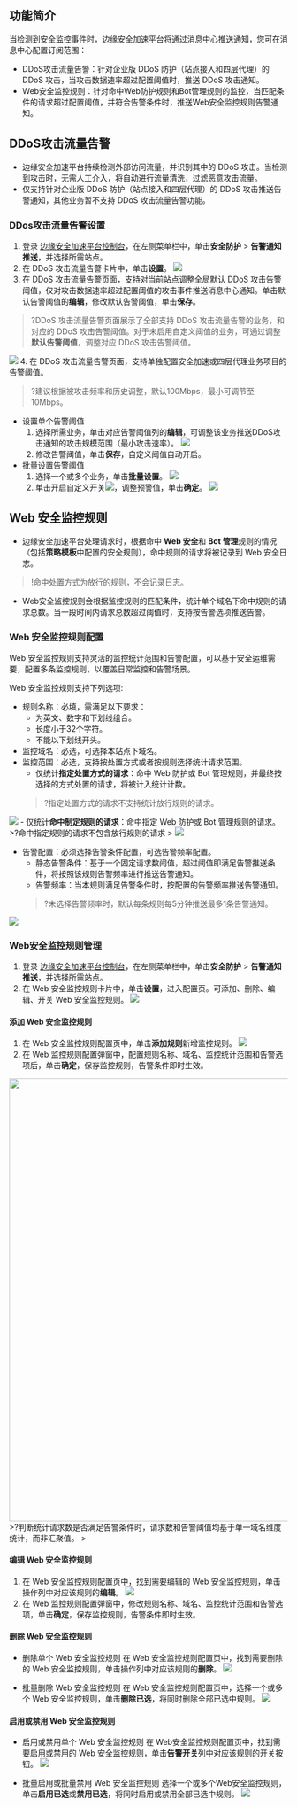 ## 功能简介
当检测到安全监控事件时，边缘安全加速平台将通过消息中心推送通知，您可在消息中心配置订阅范围：

- DDoS攻击流量告警：针对企业版 DDoS 防护（站点接入和四层代理）的 DDoS 攻击，当攻击数据速率超过配置阈值时，推送 DDoS 攻击通知。
- Web安全监控规则：针对命中Web防护规则和Bot管理规则的监控，当匹配条件的请求超过配置阈值，并符合告警条件时，推送Web安全监控规则告警通知。

## DDoS攻击流量告警
- 边缘安全加速平台持续检测外部访问流量，并识别其中的 DDoS 攻击。当检测到攻击时，无需人工介入，将自动进行流量清洗，过滤恶意攻击流量。
- 仅支持针对企业版 DDoS 防护（站点接入和四层代理）的 DDoS 攻击推送告警通知，其他业务暂不支持 DDoS 攻击流量告警功能。


### DDos攻击流量告警设置
1. 登录 [边缘安全加速平台控制台](https://console.cloud.tencent.com/edgeone)，在左侧菜单栏中，单击**安全防护** > **告警通知推送**，并选择所需站点。
2. 在 DDoS 攻击流量告警卡片中，单击**设置**。
![](https://qcloudimg.tencent-cloud.cn/raw/04ee5a1281bb565855b543303926df82.png)
3. 在 DDoS 攻击流量告警页面，支持对当前站点调整全局默认 DDoS 攻击告警阈值，仅对攻击数据速率超过配置阈值的攻击事件推送消息中心通知。单击默认告警阈值的**编辑**，修改默认告警阈值，单击**保存**。
>?DDoS 攻击流量告警页面展示了全部支持 DDoS 攻击流量告警的业务，和对应的 DDoS 攻击告警阈值。对于未启用自定义阈值的业务，可通过调整**默认告警阈值**，调整对应 DDoS 攻击告警阈值。
>
![](https://qcloudimg.tencent-cloud.cn/raw/b900840516cbd601ac39e22c5ff35aa8.png)
4. 在 DDoS 攻击流量告警页面，支持单独配置安全加速或四层代理业务项目的告警阈值。
>?建议根据被攻击频率和历史调整，默认100Mbps，最小可调节至10Mbps。
>
 - 设置单个告警阈值
    1. 选择所需业务，单击对应告警阈值列的**编辑**，可调整该业务推送DDoS攻击通知的攻击规模范围（最小攻击速率）。
   ![](https://qcloudimg.tencent-cloud.cn/raw/640ce4950b32b4f32ff530c6ca67b7d8.png)
	 2. 修改告警阈值，单击**保存**，自定义阈值自动开启。
 - 批量设置告警阈值
    1. 选择一个或多个业务，单击**批量设置**。
     ![](https://qcloudimg.tencent-cloud.cn/raw/bcbac8a774961de8a9212aba3b3e0be6.png)
    2. 单击开启自定义开关![](https://qcloudimg.tencent-cloud.cn/raw/027bed3bee658b505f0531e838eb1d80.png)，调整预警值，单击**确定**。
	 ![](https://qcloudimg.tencent-cloud.cn/raw/8d180b7e1f994310dc08b42d06aae3f0.png)

## Web 安全监控规则
- 边缘安全加速平台处理请求时，根据命中 **Web 安全**和 **Bot 管理**规则的情况（包括**策略模板**中配置的安全规则），命中规则的请求将被记录到 Web 安全日志。
>!命中处置方式为放行的规则，不会记录日志。
>
- Web安全监控规则会根据监控规则的匹配条件，统计单个域名下命中规则的请求总数。当一段时间内请求总数超过阈值时，支持按告警选项推送告警。

### Web 安全监控规则配置
Web 安全监控规则支持灵活的监控统计范围和告警配置，可以基于安全运维需要，配置多条监控规则，以覆盖日常监控和告警场景。

Web 安全监控规则支持下列选项:
- 规则名称：必填，需满足以下要求：
	- 为英文、数字和下划线组合。
	- 长度小于32个字符。
	- 不能以下划线开头。
- 监控域名：必选，可选择本站点下域名。
- 监控范围：必选，支持按处置方式或者按规则选择统计请求范围。
	- 仅统计**指定处置方式的请求**：命中 Web 防护或 Bot 管理规则，并最终按选择的方式处置的请求，将被计入统计计数。
	>?指定处置方式的请求不支持统计放行规则的请求。
	>
![](https://qcloudimg.tencent-cloud.cn/raw/39e2640ba5ea390be90ef27e7c3986b4.png)
	- 仅统计**命中制定规则的请求**：命中指定 Web 防护或 Bot 管理规则的请求。
	>?命中指定规则的请求不包含放行规则的请求
	>
![](https://qcloudimg.tencent-cloud.cn/raw/7832397a94a4c364a5db1105913ffb52.png)
- 告警配置：必须选择告警条件配置，可选告警频率配置。
	- 静态告警条件：基于一个固定请求数阈值，超过阈值即满足告警推送条件，将按照该规则告警频率进行推送告警通知。
	- 告警频率：当本规则满足告警条件时，按配置的告警频率推送告警通知。
	>?未选择告警频率时，默认每条规则每5分钟推送最多1条告警通知。
	>
![](https://qcloudimg.tencent-cloud.cn/raw/6f340241639a81ac31f256563f0d5e6b.png)

### Web安全监控规则管理
1. 登录 [边缘安全加速平台控制台](https://console.cloud.tencent.com/edgeone)，在左侧菜单栏中，单击**安全防护** > **告警通知推送**，并选择所需站点。
2. 在 Web 安全监控规则卡片中，单击**设置**，进入配置页。可添加、删除、编辑、开关 Web 安全监控规则。
![](https://qcloudimg.tencent-cloud.cn/raw/079f3315cb4359efb10e5ca5ee5903f2.png)

#### 添加 Web 安全监控规则
1. 在 Web 安全监控规则配置页中，单击**添加规则**新增监控规则。
![](https://qcloudimg.tencent-cloud.cn/raw/ccd6fcd54196da26381c599c31911ec5.png)
2. 在 Web 监控规则配置弹窗中，配置规则名称、域名、监控统计范围和告警选项后，单击**确定**，保存监控规则，告警条件即时生效。
<img src="https://qcloudimg.tencent-cloud.cn/raw/2f7052eaa2edb40bbf0114c461a88b91.png" width=800px>
>?判断统计请求数是否满足告警条件时，请求数和告警阈值均基于单一域名维度统计，而非汇聚值。
>

#### 编辑 Web 安全监控规则
1. 在 Web 安全监控规则配置页中，找到需要编辑的 Web 安全监控规则，单击操作列中对应该规则的**编辑**。
![](https://qcloudimg.tencent-cloud.cn/raw/848f904db7117869c940dff7f92988c1.png)
2. 在 Web 监控规则配置弹窗中，修改规则名称、域名、监控统计范围和告警选项，单击**确定**，保存监控规则，告警条件即时生效。


#### 删除 Web 安全监控规则
- 删除单个 Web 安全监控规则
在 Web 安全监控规则配置页中，找到需要删除的 Web 安全监控规则，单击操作列中对应该规则的**删除**。
![](https://qcloudimg.tencent-cloud.cn/raw/a489ab85118dfd911bc41cbeb922b005.png)

- 批量删除 Web 安全监控规则
在 Web 安全监控规则配置页中，选择一个或多个 Web 安全监控规则，单击**删除已选**，将同时删除全部已选中规则。
![](https://qcloudimg.tencent-cloud.cn/raw/d078b378233e5c3f5a683f610320cea5.png)


#### 启用或禁用 Web 安全监控规则
- 启用或禁用单个 Web 安全监控规则
在 Web安全监控规则配置页中，找到需要启用或禁用的 Web 安全监控规则，单击**告警开关**列中对应该规则的开关按钮。
![](https://qcloudimg.tencent-cloud.cn/raw/368d1795d469a999dd30b11aeb03beff.png)

- 批量启用或批量禁用 Web 安全监控规则
选择一个或多个Web安全监控规则，单击**启用已选**或**禁用已选**，将同时启用或禁用全部已选中规则。
![](https://qcloudimg.tencent-cloud.cn/raw/daaa3068cc1c129c84e7534f7f9032c9.png)
